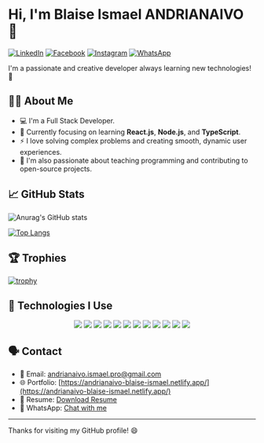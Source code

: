 # Hi, I'm Blaise Ismael ANDRIANAIVO 👋

[![LinkedIn](https://img.shields.io/badge/LinkedIn-%230077B5.svg?&style=flat&logo=linkedin&logoColor=white)](https://www.linkedin.com/in/blaise-ismael-andrianaivo-84347b354)
[![Facebook](https://img.shields.io/badge/Facebook-%230077B5.svg?&style=flat&logo=facebook&logoColor=white)](https://www.facebook.com/isma.bl2)
[![Instagram](https://img.shields.io/badge/Instagram-%23E4405F.svg?&style=flat&logo=instagram&logoColor=white)](https://www.instagram.com/andrianaiv.ismael)
[![WhatsApp](https://img.shields.io/badge/WhatsApp-%25E91E63.svg?&style=flat&logo=whatsapp&logoColor=white)](https://wa.me/+261345552510)

I'm a passionate and creative developer always learning new technologies! 🚀

## 👨‍💻 About Me
- 💻 I'm a Full Stack Developer.
- 🌱 Currently focusing on learning **React.js**, **Node.js**, and **TypeScript**.
- ⚡ I love solving complex problems and creating smooth, dynamic user experiences.
- 🏫 I'm also passionate about teaching programming and contributing to open-source projects.

## 📈 GitHub Stats

<!-- GitHub stats with dynamic badge -->
![Anurag's GitHub stats](https://github-readme-stats.vercel.app/api?username=ismaelBlaise&show_icons=true&theme=radical)

<!-- Top Languages -->
[![Top Langs](https://github-readme-stats.vercel.app/api/top-langs/?username=ismaelBlaise&layout=compact&theme=radical)](https://github.com/anuraghazra/github-readme-stats)

## 🏆 Trophies

<!-- Profile trophies with GitHub Profile Trophy -->
[![trophy](https://github-profile-trophy.vercel.app/?username=ismaelBlaise&theme=radical)](https://github.com/ryo-ma/github-profile-trophy)

## 🔧 Technologies I Use

<div align="center">
    <img src="https://img.shields.io/badge/-React-61DAFB?style=flat&logo=react&logoColor=white" />
    <img src="https://img.shields.io/badge/-Node.js-339933?style=flat&logo=node.js&logoColor=white" />
    <img src="https://img.shields.io/badge/-JavaScript-F7DF1E?style=flat&logo=javascript&logoColor=black" />
    <img src="https://img.shields.io/badge/-TypeScript-3178C6?style=flat&logo=typescript&logoColor=white" />
    <img src="https://img.shields.io/badge/-HTML5-E34F26?style=flat&logo=html5&logoColor=white" />
    <img src="https://img.shields.io/badge/-CSS3-1572B6?style=flat&logo=css3&logoColor=white" />
    <img src="https://img.shields.io/badge/-MongoDB-47A248?style=flat&logo=mongodb&logoColor=white" />
    <img src="https://img.shields.io/badge/-PostgreSQL-336791?style=flat&logo=postgresql&logoColor=white" />
    <img src="https://img.shields.io/badge/-Python-3776AB?style=flat&logo=python&logoColor=white" />
    <img src="https://img.shields.io/badge/-Java-007396?style=flat&logo=java&logoColor=white" />
    <img src="https://img.shields.io/badge/-Git-F05032?style=flat&logo=git&logoColor=white" />
    <img src="https://img.shields.io/badge/-Docker-2496ED?style=flat&logo=docker&logoColor=white" />
</div>

## 🗣️ Contact

- 📧 Email: [andrianaivo.ismael.pro@gmail.com](mailto:andrianaivo.ismael.pro@gmail.com)
- 🌐 Portfolio: [https://andrianaivo-blaise-ismael.netlify.app/](https://andrianaivo-blaise-ismael.netlify.app/)
- 📜 Resume: [Download Resume](https://your-portfolio.com/resume)
- 💬 WhatsApp: [Chat with me](https://wa.me/yourphonenumber)

---

Thanks for visiting my GitHub profile! 😄
